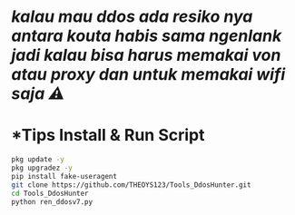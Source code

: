 # *kalau mau ddos ada resiko nya antara kouta habis sama ngenlank jadi kalau bisa harus memakai von atau proxy dan untuk memakai wifi saja ⚠️*


# *Tips Install & Run Script

```bash
pkg update -y
pkg upgradez -y
pip install fake-useragent
git clone https://github.com/THEOYS123/Tools_DdosHunter.git
cd Tools_DdosHunter
python ren_ddosv7.py
```
